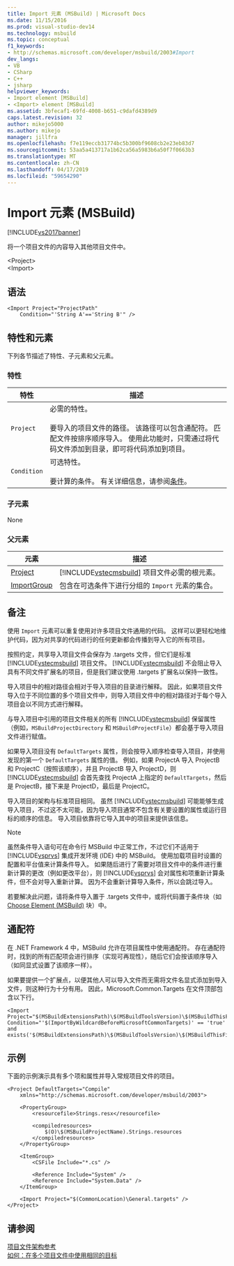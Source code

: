 ```yaml
---
title: Import 元素 (MSBuild) | Microsoft Docs
ms.date: 11/15/2016
ms.prod: visual-studio-dev14
ms.technology: msbuild
ms.topic: conceptual
f1_keywords:
- http://schemas.microsoft.com/developer/msbuild/2003#Import
dev_langs:
- VB
- CSharp
- C++
- jsharp
helpviewer_keywords:
- Import element [MSBuild]
- <Import> element [MSBuild]
ms.assetid: 3bfecaf1-69fd-4008-b651-c9dafd4389d9
caps.latest.revision: 32
author: mikejo5000
ms.author: mikejo
manager: jillfra
ms.openlocfilehash: f7e119eccb31774bc5b300bf9608cb2e23eb83d7
ms.sourcegitcommit: 53aa5a413717a1b62ca56a5983b6a50f7f0663b3
ms.translationtype: MT
ms.contentlocale: zh-CN
ms.lasthandoff: 04/17/2019
ms.locfileid: "59654290"
---
```

# <a name="import-element-msbuild"></a>Import 元素 (MSBuild)
[!INCLUDE[vs2017banner](../includes/vs2017banner.md)]

将一个项目文件的内容导入其他项目文件中。  
  
 \<Project>  
 \<Import>  
  
## <a name="syntax"></a>语法  
  
```  
<Import Project="ProjectPath"  
    Condition="'String A'=='String B'" />  
```  
  
## <a name="attributes-and-elements"></a>特性和元素  
 下列各节描述了特性、子元素和父元素。  
  
### <a name="attributes"></a>特性  
  
|特性|描述|  
|---------------|-----------------|  
|`Project`|必需的特性。<br /><br /> 要导入的项目文件的路径。 该路径可以包含通配符。 匹配文件按排序顺序导入。 使用此功能时，只需通过将代码文件添加到目录，即可将代码添加到项目。|  
|`Condition`|可选特性。<br /><br /> 要计算的条件。 有关详细信息，请参阅[条件](../msbuild/msbuild-conditions.md)。|  
  
### <a name="child-elements"></a>子元素  
 None  
  
### <a name="parent-elements"></a>父元素  
  
|元素|描述|  
|-------------|-----------------|  
|[Project](../msbuild/project-element-msbuild.md)|[!INCLUDE[vstecmsbuild](../includes/vstecmsbuild-md.md)] 项目文件必需的根元素。|  
|[ImportGroup](../msbuild/importgroup-element.md)|包含在可选条件下进行分组的 `Import` 元素的集合。|  
  
## <a name="remarks"></a>备注  
 使用 `Import` 元素可以重复使用对许多项目文件通用的代码。 这样可以更轻松地维护代码，因为对共享的代码进行的任何更新都会传播到导入它的所有项目。  
  
 按照约定，共享导入项目文件会保存为 .targets 文件，但它们是标准 [!INCLUDE[vstecmsbuild](../includes/vstecmsbuild-md.md)] 项目文件。 [!INCLUDE[vstecmsbuild](../includes/vstecmsbuild-md.md)] 不会阻止导入具有不同文件扩展名的项目，但是我们建议使用 .targets 扩展名以保持一致性。  
  
 导入项目中的相对路径会相对于导入项目的目录进行解释。 因此，如果项目文件导入位于不同位置的多个项目文件中，则导入项目文件中的相对路径对于每个导入项目会以不同方式进行解释。  
  
 与导入项目中引用的项目文件相关的所有 [!INCLUDE[vstecmsbuild](../includes/vstecmsbuild-md.md)] 保留属性（例如，`MSBuildProjectDirectory` 和 `MSBuildProjectFile`）都会基于导入项目文件进行赋值。  
  
 如果导入项目没有 `DefaultTargets` 属性，则会按导入顺序检查导入项目，并使用发现的第一个 `DefaultTargets` 属性的值。 例如，如果 ProjectA 导入 ProjectB 和 ProjectC（按照该顺序），并且 ProjectB 导入 ProjectD，则 [!INCLUDE[vstecmsbuild](../includes/vstecmsbuild-md.md)] 会首先查找 ProjectA 上指定的 `DefaultTargets`，然后是 ProjectB，接下来是 ProjectD，最后是 ProjectC。  
  
 导入项目的架构与标准项目相同。 虽然 [!INCLUDE[vstecmsbuild](../includes/vstecmsbuild-md.md)] 可能能够生成导入项目，不过这不太可能，因为导入项目通常不包含有关要设置的属性或运行目标的顺序的信息。 导入项目依靠将它导入其中的项目来提供该信息。  
  
> [!NOTE]
>  虽然条件导入语句可在命令行 MSBuild 中正常工作，不过它们不适用于 [!INCLUDE[vsprvs](../includes/vsprvs-md.md)] 集成开发环境 (IDE) 中的 MSBuild。 使用加载项目时设置的配置和平台值来计算条件导入。 如果随后进行了需要对项目文件中的条件进行重新计算的更改（例如更改平台），则 [!INCLUDE[vsprvs](../includes/vsprvs-md.md)] 会对属性和项重新计算条件，但不会对导入重新计算。 因为不会重新计算导入条件，所以会跳过导入。  
>   
>  若要解决此问题，请将条件导入置于 .targets 文件中，或将代码置于条件块（如 [Choose Element (MSBuild)](../msbuild/choose-element-msbuild.md) 块）中。  
  
## <a name="wildcards"></a>通配符  
 在 .NET Framework 4 中，MSBuild 允许在项目属性中使用通配符。 存在通配符时，找到的所有匹配项会进行排序（实现可再现性），随后它们会按该顺序导入（如同显式设置了该顺序一样）。  
  
 如果要提供一个扩展点，以便其他人可以导入文件而无需将文件名显式添加到导入文件，则这种行为十分有用。 因此，Microsoft.Common.Targets 在文件顶部包含以下行。  
  
```  
<Import Project="$(MSBuildExtensionsPath)\$(MSBuildToolsVersion)\$(MSBuildThisFile)\ImportBefore\*" Condition="'$(ImportByWildcardBeforeMicrosoftCommonTargets)' == 'true' and exists('$(MSBuildExtensionsPath)\$(MSBuildToolsVersion)\$(MSBuildThisFile)\ImportBefore')"/>  
```  
  
## <a name="example"></a>示例  
 下面的示例演示具有多个项和属性并导入常规项目文件的项目。  
  
```  
<Project DefaultTargets="Compile"  
    xmlns="http://schemas.microsoft.com/developer/msbuild/2003">  
  
    <PropertyGroup>  
        <resourcefile>Strings.resx</resourcefile>  
  
        <compiledresources>  
            $(O)\$(MSBuildProjectName).Strings.resources  
        </compiledresources>  
    </PropertyGroup>  
  
    <ItemGroup>  
        <CSFile Include="*.cs" />  
  
        <Reference Include="System" />  
        <Reference Include="System.Data" />  
    </ItemGroup>  
  
    <Import Project="$(CommonLocation)\General.targets" />  
</Project>  
```  
  
## <a name="see-also"></a>请参阅  
 [项目文件架构参考](../msbuild/msbuild-project-file-schema-reference.md)   
 [如何：在多个项目文件中使用相同的目标](../msbuild/how-to-use-the-same-target-in-multiple-project-files.md)
